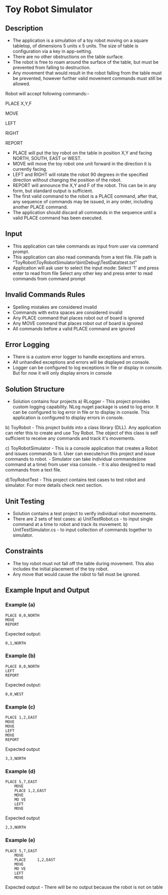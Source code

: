 Toy Robot Simulator
=======================

Description
-----------------------------------------------------------------------------------------------------------------------------------

- The application is a simulation of a toy robot moving on a square tabletop, of dimensions 5 units x 5 units. The size of table is configuration via a key in app-setting.
- There are no other obstructions on the table surface.
- The robot is free to roam around the surface of the table, but must be prevented from falling to destruction.
- Any movement that would result in the robot falling from the table must be prevented, however further valid movement commands must still be allowed.

Robot will accept following commands:-

PLACE X,Y,F

MOVE

LEFT

RIGHT

REPORT
	
- PLACE will put the toy robot on the table in position X,Y and facing NORTH, SOUTH, EAST or WEST.
- MOVE will move the toy robot one unit forward in the direction it is currently facing.
- LEFT and RIGHT will rotate the robot 90 degrees in the specified direction without changing the position of the robot.
- REPORT will announce the X,Y and F of the robot. This can be in any form, but standard output is sufficient.
- The first valid command to the robot is a PLACE command, after that, any sequence of commands may be issued, in any order, including another PLACE command.
- The application should discard all commands in the sequence until a valid PLACE command has been executed.




Input
-----------------------------------------------------------------------------------------------------------------------------------

- This application can take commands as input from user via command prompt.
- This application can also read commands from a text file. File path is "ToyRobot\ToyRobotSimulator\bin\Debug\TestData\test.txt"
- Application will ask user to select the input mode:
	Select '1' and press enter to read from file
	Select any other key and press enter to read commands from command prompt



	
Invalid Commands Rules
-----------------------------------------------------------------------------------------------------------------------------------

- Spelling mistakes are considered invalid
- Commands with extra spaces are considered invalid
- Any PLACE command that places robot out of board is ignored
- Any MOVE command that places robot out of board is ignored
- All commands before a valid PLACE command are ignored




Error Logging
-----------------------------------------------------------------------------------------------------------------------------------

- There is a custom error logger to handle exceptions and errors.
- All unhandled exceptions and errors will be displayed on console.
- Logger can be configured to log exceptions in file or display in console. But for now it will only display errors in console






Solution Structure
-----------------------------------------------------------------------------------------------------------------------------------

- Solution contains four projects
a) RLogger - This project provides custom logging capability. NLog nuget package is used to log error.
It can be configured to log error in file or to display in console. This application is configured to display errors in console.

b) ToyRobot - This project builds into a class library (DLL). Any application can refer this to create and use Toy Robot. The object of this class is self sufficient to receive any commands and track it's movements.

c) ToyRobotSimulator - This is a console application that creates a Robot and issues commands to it. User can execute/run this project and issue commands to robot.
	- Simulator can take individual commands(one command at a time) from user visa console. 
	- It is also designed to read commands from a text file.

d)ToyRobotTest - This project contains test cases to test robot and simulator. For more details check next section.

	
	
	
Unit Testing
-----------------------------------------------------------------------------------------------------------------------------------

- Solution contains a test project to verify individual robot movements.
- There are 2 sets of test cases:
	a) UnitTestRobot.cs - to input single command at a time to robot and track its movement.
	b) UnitTestSimulator.cs - to input collection of commands together to simulator.




Constraints
-----------------------------------------------------------------------------------------------------------------------------------

- The toy robot must not fall off the table during movement. This also includes the initial placement of the toy robot.
- Any move that would cause the robot to fall must be ignored.




Example Input and Output
-----------------------------------------------------------------------------------------------------------------------------------

### Example (a)

    PLACE 0,0,NORTH
    MOVE
    REPORT

Expected output:

    0,1,NORTH

	
### Example (b)

    PLACE 0,0,NORTH
    LEFT
    REPORT

Expected output:

    0,0,WEST

	
### Example (c)

    PLACE 1,2,EAST
    MOVE
    MOVE
    LEFT
    MOVE
    REPORT

Expected output

    3,3,NORTH
    
    
### Example (d)
	PLACE 5,7,EAST
        MOVE
        PLACE 1,2,EAST
        MOVE
        MO VE
        LEFT
        MOVE
	
Expected output

    2,3,NORTH
    
### Example (e)
	PLACE 5,7,EAST
        MOVE
        PLACE     1,2,EAST
        MOVE
        MO VE
        LEFT
        MOVE
	
Expected output - There will be no output because the robot is not on table

    

